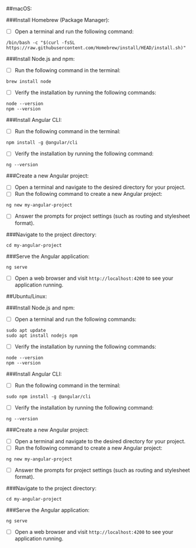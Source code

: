 ##macOS:

###Install Homebrew (Package Manager):
* [ ]  Open a terminal and run the following command:

~~~
/bin/bash -c "$(curl -fsSL https://raw.githubusercontent.com/Homebrew/install/HEAD/install.sh)"
~~~

###Install Node.js and npm:
* [ ]  Run the following command in the terminal:

~~~
brew install node
~~~

* [ ]  Verify the installation by running the following commands:

~~~
node --version
npm --version
~~~

###Install Angular CLI:
* [ ]  Run the following command in the terminal:

~~~
npm install -g @angular/cli
~~~

* [ ]  Verify the installation by running the following command:

~~~
ng --version
~~~

###Create a new Angular project:
* [ ]  Open a terminal and navigate to the desired directory for your project.
* [ ]  Run the following command to create a new Angular project:
~~~
ng new my-angular-project
~~~
* [ ]  Answer the prompts for project settings (such as routing and stylesheet format).

###Navigate to the project directory:
~~~
cd my-angular-project
~~~

###Serve the Angular application:
~~~
ng serve
~~~
* [ ]  Open a web browser and visit `http://localhost:4200` to see your application running.

##Ubuntu/Linux:

###Install Node.js and npm:
* [ ]  Open a terminal and run the following commands:
~~~
sudo apt update
sudo apt install nodejs npm
~~~
* [ ]  Verify the installation by running the following commands:
~~~
node --version
npm --version
~~~

###Install Angular CLI:
* [ ]  Run the following command in the terminal:

~~~
sudo npm install -g @angular/cli
~~~

* [ ]  Verify the installation by running the following command:

~~~
ng --version
~~~

###Create a new Angular project:
* [ ]  Open a terminal and navigate to the desired directory for your project.
* [ ]  Run the following command to create a new Angular project:

~~~
ng new my-angular-project
~~~

* [ ]  Answer the prompts for project settings (such as routing and stylesheet format).

###Navigate to the project directory:

~~~
cd my-angular-project
~~~

###Serve the Angular application:

~~~
ng serve
~~~

* [ ]  Open a web browser and visit `http://localhost:4200` to see your application running.